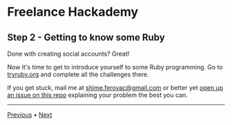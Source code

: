 # Freelance Hackademy

## Step 2 - Getting to know some Ruby

Done with creating social accounts? Great!

Now it's time to get to introduce yourself to some Ruby programming. Go to [tryruby.org](http://tryruby.org/) and complete all the challenges there.

If you get stuck, mail me at <a href="mailto:shime.ferovac@gmail.com">shime.ferovac@gmail.com</a> or better yet [open up an issue on this repo](https://github.com/shime/freelance-hackademy/issues/new) explaining your problem the best you can.

---

[Previous](/steps/1.md) • [Next](/steps/3.md)
